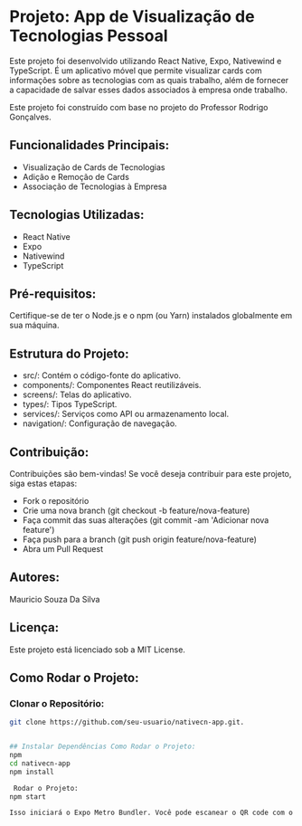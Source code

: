 # Projeto: App de Visualização de Tecnologias Pessoal

Este projeto foi desenvolvido utilizando React Native, Expo, Nativewind e TypeScript. É um aplicativo móvel que permite visualizar cards com informações sobre as tecnologias com as quais trabalho, além de fornecer a capacidade de salvar esses dados associados à empresa onde trabalho.

Este projeto foi construído com base no projeto do Professor Rodrigo Gonçalves.

## Funcionalidades Principais:
- Visualização de Cards de Tecnologias
- Adição e Remoção de Cards
- Associação de Tecnologias à Empresa

## Tecnologias Utilizadas:
- React Native
- Expo
- Nativewind
- TypeScript

## Pré-requisitos:
Certifique-se de ter o Node.js e o npm (ou Yarn) instalados globalmente em sua máquina.

## Estrutura do Projeto:

- src/: Contém o código-fonte do aplicativo.
- components/: Componentes React reutilizáveis.
- screens/: Telas do aplicativo.
- types/: Tipos TypeScript.
- services/: Serviços como API ou armazenamento local.
- navigation/: Configuração de navegação.

## Contribuição:
Contribuições são bem-vindas! Se você deseja contribuir para este projeto, siga estas etapas:

- Fork o repositório
- Crie uma nova branch (git checkout -b feature/nova-feature)
- Faça commit das suas alterações (git commit -am 'Adicionar nova feature')
- Faça push para a branch (git push origin feature/nova-feature)
- Abra um Pull Request

## Autores:
Mauricio Souza Da Silva

## Licença:
Este projeto está licenciado sob a MIT License.

## Como Rodar o Projeto:
### Clonar o Repositório:
```bash
git clone https://github.com/seu-usuario/nativecn-app.git.


## Instalar Dependências Como Rodar o Projeto:
npm
cd nativecn-app
npm install

 Rodar o Projeto:
npm start

Isso iniciará o Expo Metro Bundler. Você pode escanear o QR code com o aplicativo Expo Go no seu dispositivo móvel para visualizar o aplicativo em tempo real.
